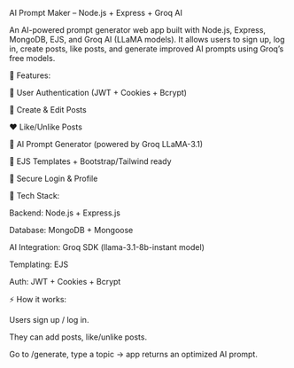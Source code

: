 AI Prompt Maker – Node.js + Express + Groq AI


An AI-powered prompt generator web app built with Node.js, Express, MongoDB, EJS, and Groq AI (LLaMA models).
It allows users to sign up, log in, create posts, like posts, and generate improved AI prompts using Groq’s free models.

🔹 Features:

👤 User Authentication (JWT + Cookies + Bcrypt)

📝 Create & Edit Posts

❤️ Like/Unlike Posts

🤖 AI Prompt Generator (powered by Groq LLaMA-3.1)

🎨 EJS Templates + Bootstrap/Tailwind ready

🔐 Secure Login & Profile

🚀 Tech Stack:

Backend: Node.js + Express.js

Database: MongoDB + Mongoose

AI Integration: Groq SDK (llama-3.1-8b-instant model)

Templating: EJS

Auth: JWT + Cookies + Bcrypt

⚡ How it works:

Users sign up / log in.

They can add posts, like/unlike posts.

Go to /generate, type a topic → app returns an optimized AI prompt.
